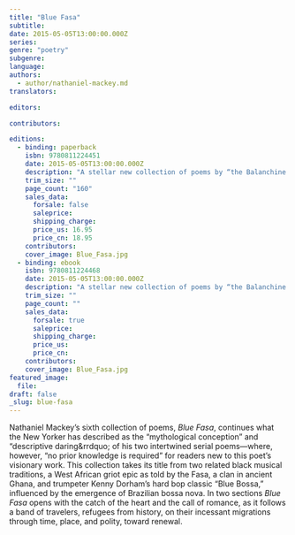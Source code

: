 ```yaml
---
title: "Blue Fasa"
subtitle:
date: 2015-05-05T13:00:00.000Z
series:
genre: "poetry"
subgenre:
language:
authors:
  - author/nathaniel-mackey.md
translators:

editors:

contributors:

editions:
  - binding: paperback
    isbn: 9780811224451
    date: 2015-05-05T13:00:00.000Z
    description: "A stellar new collection of poems by “the Balanchine of the architecture dance” (_The New York Times_), and winner of the National Book Award in poetry "
    trim_size: ""
    page_count: "160"
    sales_data:
      forsale: false
      saleprice:
      shipping_charge:
      price_us: 16.95
      price_cn: 18.95
    contributors:
    cover_image: Blue_Fasa.jpg
  - binding: ebook
    isbn: 9780811224468
    date: 2015-05-05T13:00:00.000Z
    description: "A stellar new collection of poems by “the Balanchine of the architecture dance” (_The New York Times_), and winner of the National Book Award in poetry. "
    trim_size: ""
    page_count: ""
    sales_data:
      forsale: true
      saleprice:
      shipping_charge:
      price_us:
      price_cn:
    contributors:
    cover_image: Blue_Fasa.jpg
featured_image:
  file:
draft: false
_slug: blue-fasa
---
```


Nathaniel Mackey’s sixth collection of poems, _Blue Fasa_, continues what the New Yorker has described as the “mythological conception” and “descriptive daring&rrdquo; of his two intertwined serial poems—where, however, “no prior knowledge is required” for readers new to this poet’s visionary work. This collection takes its title from two related black musical traditions, a West African griot epic as told by the Fasa, a clan in ancient Ghana, and trumpeter Kenny Dorham’s hard bop classic “Blue Bossa,” influenced by the emergence of Brazilian bossa nova. In two sections _Blue Fasa_ opens with the catch of the heart and the call of romance, as it follows a band of travelers, refugees from history, on their incessant migrations through time, place, and polity, toward renewal.

